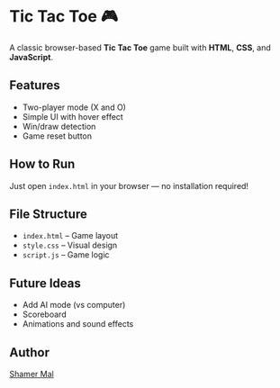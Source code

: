 # Tic Tac Toe 🎮

A classic browser-based **Tic Tac Toe** game built with **HTML**, **CSS**, and **JavaScript**.

## Features
- Two-player mode (X and O)
- Simple UI with hover effect
- Win/draw detection
- Game reset button

## How to Run
Just open `index.html` in your browser — no installation required!

## File Structure
- `index.html` – Game layout
- `style.css` – Visual design
- `script.js` – Game logic

## Future Ideas
- Add AI mode (vs computer)
- Scoreboard
- Animations and sound effects

## Author
[Shamer Mal](https://github.com/ShamerSM)
